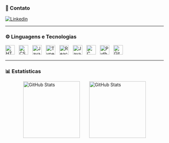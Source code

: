### 📱 Contato

<p align="left">
    <a href="https://www.linkedin.com/in/rafael-lauton/">
        <img 
            alt="Linkedin" 
            title="Me encontre no Linkedin" 
            src="https://custom-icon-badges.demolab.com/badge/LinkedIn-0077B5?style=for-the-badge&logo=linkedin&logoColor=white"
        />
    </a>
</p>

---

### ⚙ Linguagens e Tecnologias

<img 
    align="left" 
    alt="HTML"
    title="HTML" 
    width="30px" 
    style="padding-right: 10px;" 
    src="https://cdn.jsdelivr.net/gh/devicons/devicon@latest/icons/html5/html5-original.svg" 
/>
<img 
    align="left" 
    alt="CSS" 
    title="CSS"
    width="30px" 
    style="padding-right: 10px;" 
    src="https://cdn.jsdelivr.net/gh/devicons/devicon@latest/icons/css3/css3-original.svg" 
/>
<img 
    align="left" 
    alt="JavaScript" 
    title="JavaScript"
    width="30px" 
    style="padding-right: 10px;" 
    src="https://cdn.jsdelivr.net/gh/devicons/devicon@latest/icons/javascript/javascript-original.svg" 
/>
<img 
    align="left" 
    alt="TypeScript"
    title="TypeScript" 
    width="30px" 
    style="padding-right: 10px;" 
    src="https://cdn.jsdelivr.net/gh/devicons/devicon@latest/icons/typescript/typescript-original.svg" 
/>
<img 
    align="left" 
    alt="React"
    title="React" 
    width="30px" 
    style="padding-right: 10px;" 
    src="https://cdn.jsdelivr.net/gh/devicons/devicon@latest/icons/react/react-original.svg" 
/>
<img 
    align="left" 
    alt="Java" 
    title="Java"
    width="30px" 
    style="padding-right: 10px;" 
    src="https://cdn.jsdelivr.net/gh/devicons/devicon@latest/icons/java/java-original.svg" 
/>
<img 
    align="left" 
    alt="C" 
    title="C"
    width="30px" 
    style="padding-right: 10px;" 
    src="https://cdn.jsdelivr.net/gh/devicons/devicon@latest/icons/c/c-original.svg"
/>
<img 
    align="left" 
    alt="Python" 
    title="Python"
    width="30px" 
    style="padding-right: 10px;" 
    src="https://cdn.jsdelivr.net/gh/devicons/devicon@latest/icons/python/python-original.svg" 
/>
<img 
    align="left" 
    alt="Git" 
    title="Git"
    width="30px" 
    style="padding-right: 10px;" 
    src="https://cdn.jsdelivr.net/gh/devicons/devicon@latest/icons/git/git-original.svg" 
/>

<br/>
<br/>

---

### 📊 Estatísticas

<div style="display: flex; justify-content: center; gap: 30px;">
  <img 
    alt="GitHub Stats"
    style="height: 180px; width: auto;" 
    src="https://github-readme-stats.vercel.app/api?username=faalkor&show_icons=true&theme=gruvbox&include_all_commits=true&locale=pt-br&rand=26fbddf8"
  />
  <img 
    alt="GitHub Stats"
    style="height: 180px; width: auto;" 
    src="https://github-readme-stats.vercel.app/api/top-langs/?username=faalkor&theme=gruvbox&layout=compact&custom_title=Tecnologias&langs_count=7&rand=26fbddf8" 
  />
</div>
